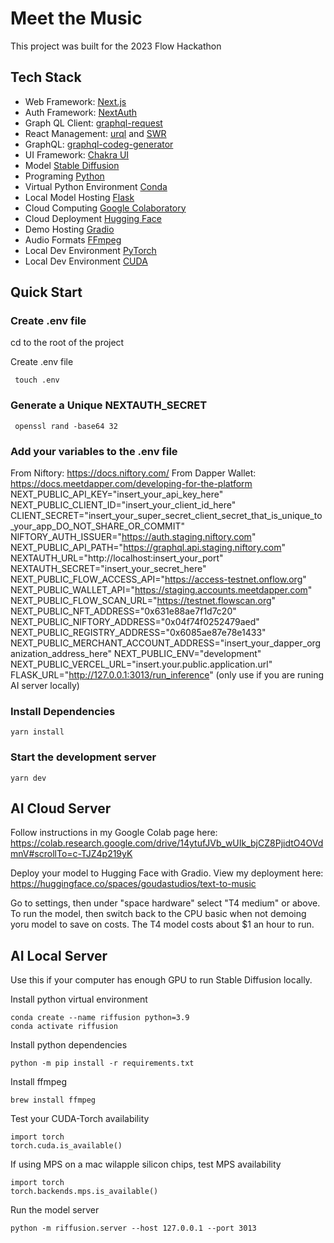 # Meet the Music

This project was built for the 2023 Flow Hackathon

## Tech Stack

- Web Framework: [Next.js](https://nextjs.org/)
- Auth Framework: [NextAuth](https://next-auth.js.org/)
- Graph QL Client: [graphql-request](https://github.com/prisma-labs/graphql-request)
- React Management: [urql](https://formidable.com/open-source/urql/) and [SWR](https://swr.vercel.app/docs/with-nextjs)
- GraphQL: [graphql-codeg-generator](https://www.graphql-code-generator.com/)
- UI Framework: [Chakra UI](https://chakra-ui.com/)
- Model [Stable Diffusion](https://stability.ai)
- Programing [Python](https://www.python.org)
- Virtual Python Environment [Conda](https://docs.conda.io/)
- Local Model Hosting [Flask](https://flask.palletsprojects.com/en/2.0.x/)
- Cloud Computing [Google Colaboratory](https://colab.research.google.com/)
- Cloud Deployment [Hugging Face](https://huggingface.co)
- Demo Hosting [Gradio](https://gradio.app/o)
- Audio Formats [FFmpeg](https://ffmpeg.org/download.html)
- Local Dev Environment [PyTorch](pytorch.org)
- Local Dev Environment [CUDA](https://developer.nvidia.com/cuda-11-6-0-download-archive)

## Quick Start

### Create .env file

cd to the root of the project

Create .env file

```
 touch .env
```

### Generate a Unique NEXTAUTH_SECRET

```
 openssl rand -base64 32
```

### Add your variables to the .env file

From Niftory: https://docs.niftory.com/
From Dapper Wallet: https://docs.meetdapper.com/developing-for-the-platform
NEXT_PUBLIC_API_KEY="insert_your_api_key_here"
NEXT_PUBLIC_CLIENT_ID="insert_your_client_id_here"
CLIENT_SECRET="insert_your_super_secret_client_secret_that_is_unique_to_your_app_DO_NOT_SHARE_OR_COMMIT"
NIFTORY_AUTH_ISSUER="https://auth.staging.niftory.com"
NEXT_PUBLIC_API_PATH="https://graphql.api.staging.niftory.com"
NEXTAUTH_URL="http://localhost:insert_your_port"
NEXTAUTH_SECRET="insert_your_secret_here"
NEXT_PUBLIC_FLOW_ACCESS_API="https://access-testnet.onflow.org"
NEXT_PUBLIC_WALLET_API="https://staging.accounts.meetdapper.com"
NEXT_PUBLIC_FLOW_SCAN_URL="https://testnet.flowscan.org"
NEXT_PUBLIC_NFT_ADDRESS="0x631e88ae7f1d7c20"
NEXT_PUBLIC_NIFTORY_ADDRESS="0x04f74f0252479aed"
NEXT_PUBLIC_REGISTRY_ADDRESS="0x6085ae87e78e1433"
NEXT_PUBLIC_MERCHANT_ACCOUNT_ADDRESS="insert_your_dapper_organization_address_here"
NEXT_PUBLIC_ENV="development"
NEXT_PUBLIC_VERCEL_URL="insert.your.public.application.url"
FLASK_URL="http://127.0.0.1:3013/run_inference" (only use if you are runing AI server locally)

### Install Dependencies

```
yarn install
```

### Start the development server

```
yarn dev
```

## AI Cloud Server

Follow instructions in my Google Colab page here: https://colab.research.google.com/drive/14ytufJVb_wUIk_bjCZ8PjidtO4OVdmnV#scrollTo=c-TJZ4p219yK

Deploy your model to Hugging Face with Gradio. View my deployment here: https://huggingface.co/spaces/goudastudios/text-to-music

Go to settings, then under "space hardware" select "T4 medium" or above. To run the model, then switch back to the CPU basic when not demoing yoru model to save on costs. The T4 model costs about $1 an hour to run.

## AI Local Server

Use this if your computer has enough GPU to run Stable Diffusion locally.

Install python virtual environment

```
conda create --name riffusion python=3.9
conda activate riffusion
```

Install python dependencies

```
python -m pip install -r requirements.txt
```

Install ffmpeg

```
brew install ffmpeg
```

Test your CUDA-Torch availability

```
import torch
torch.cuda.is_available()
```

If using MPS on a mac wilapple silicon chips, test MPS availability

```
import torch
torch.backends.mps.is_available()
```

Run the model server

```
python -m riffusion.server --host 127.0.0.1 --port 3013
```
